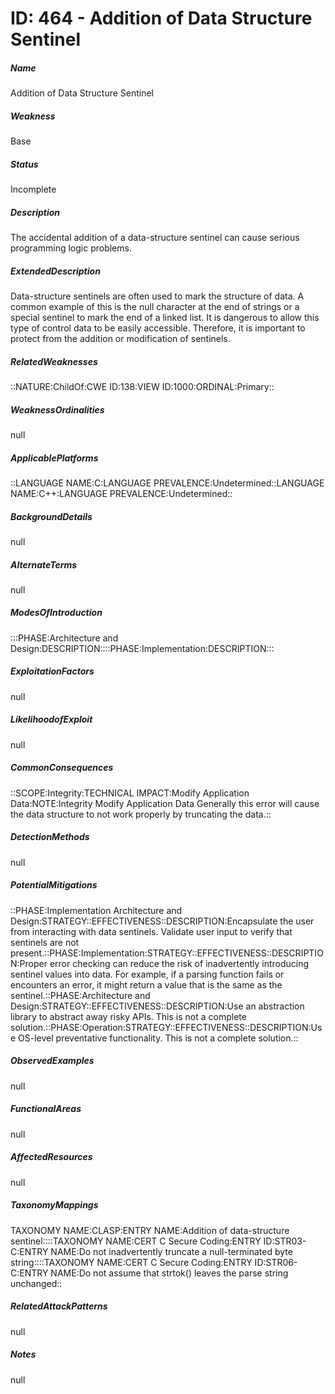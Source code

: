 # ID: 464 - Addition of Data Structure Sentinel
<h5>Name</h5>Addition of Data Structure Sentinel
<h5>Weakness</h5>Base
<h5>Status</h5>Incomplete
<h5>Description</h5>The accidental addition of a data-structure sentinel can cause serious programming logic problems.
<h5>ExtendedDescription</h5>Data-structure sentinels are often used to mark the structure of data. A common example of this is the null character at the end of strings or a special sentinel to mark the end of a linked list. It is dangerous to allow this type of control data to be easily accessible. Therefore, it is important to protect from the addition or modification of sentinels.
<h5>RelatedWeaknesses</h5>::NATURE:ChildOf:CWE ID:138:VIEW ID:1000:ORDINAL:Primary::
<h5>WeaknessOrdinalities</h5>null
<h5>ApplicablePlatforms</h5>::LANGUAGE NAME:C:LANGUAGE PREVALENCE:Undetermined::LANGUAGE NAME:C++:LANGUAGE PREVALENCE:Undetermined::
<h5>BackgroundDetails</h5>null
<h5>AlternateTerms</h5>null
<h5>ModesOfIntroduction</h5>:::PHASE:Architecture and Design:DESCRIPTION::::PHASE:Implementation:DESCRIPTION:::
<h5>ExploitationFactors</h5>null
<h5>LikelihoodofExploit</h5>null
<h5>CommonConsequences</h5>::SCOPE:Integrity:TECHNICAL IMPACT:Modify Application Data:NOTE:Integrity Modify Application Data Generally this error will cause the data structure to not work properly by truncating the data.::
<h5>DetectionMethods</h5>null
<h5>PotentialMitigations</h5>::PHASE:Implementation Architecture and Design:STRATEGY::EFFECTIVENESS::DESCRIPTION:Encapsulate the user from interacting with data sentinels. Validate user input to verify that sentinels are not present.::PHASE:Implementation:STRATEGY::EFFECTIVENESS::DESCRIPTION:Proper error checking can reduce the risk of inadvertently introducing sentinel values into data. For example, if a parsing function fails or encounters an error, it might return a value that is the same as the sentinel.::PHASE:Architecture and Design:STRATEGY::EFFECTIVENESS::DESCRIPTION:Use an abstraction library to abstract away risky APIs. This is not a complete solution.::PHASE:Operation:STRATEGY::EFFECTIVENESS::DESCRIPTION:Use OS-level preventative functionality. This is not a complete solution.::
<h5>ObservedExamples</h5>null
<h5>FunctionalAreas</h5>null
<h5>AffectedResources</h5>null
<h5>TaxonomyMappings</h5>TAXONOMY NAME:CLASP:ENTRY NAME:Addition of data-structure sentinel::::TAXONOMY NAME:CERT C Secure Coding:ENTRY ID:STR03-C:ENTRY NAME:Do not inadvertently truncate a null-terminated byte string::::TAXONOMY NAME:CERT C Secure Coding:ENTRY ID:STR06-C:ENTRY NAME:Do not assume that strtok() leaves the parse string unchanged::
<h5>RelatedAttackPatterns</h5>null
<h5>Notes</h5>null

